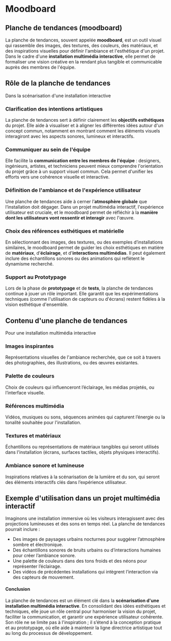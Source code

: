 # Moodboard

## Planche de tendances (moodboard) 

La planche de tendances, souvent appelée **moodboard**, est un outil visuel qui rassemble des images, des textures, des couleurs, des matériaux, et des inspirations visuelles pour définir l'ambiance et l'esthétique d'un projet. Dans le cadre d'une **installation multimédia interactive**, elle permet de formaliser une vision créative en la rendant plus tangible et communicable auprès des membres de l'équipe.

## Rôle de la planche de tendances 

Dans la scénarisation d'une installation interactive

### Clarification des intentions artistiques

La planche de tendances sert à définir clairement les **objectifs esthétiques** du projet. Elle aide à visualiser et à aligner les différentes idées autour d'un concept commun, notamment en montrant comment les éléments visuels interagiront avec les aspects sonores, lumineux et interactifs.

### Communiquer au sein de l'équipe

Elle facilite la **communication entre les membres de l'équipe** : designers, ingénieurs, artistes, et techniciens peuvent mieux comprendre l'orientation du projet grâce à un support visuel commun. Cela permet d'unifier les efforts vers une cohérence visuelle et interactive.


### Définition de l'ambiance et de l'expérience utilisateur

Une planche de tendances aide à cerner l’**atmosphère globale** que l’installation doit dégager. Dans un projet multimédia interactif, l'expérience utilisateur est cruciale, et le moodboard permet de réfléchir à la **manière dont les utilisateurs vont ressentir et interagir** avec l'œuvre.

### Choix des références esthétiques et matérielle

En sélectionnant des images, des textures, ou des exemples d’installations similaires, le moodboard permet de guider les choix esthétiques en matière de **matériaux**, d’**éclairage**, et d'**interactions multimédias**. Il peut également inclure des échantillons sonores ou des animations qui reflètent le dynamisme recherché.

### Support au Prototypage

Lors de la phase de **prototypage** et de **tests**, la planche de tendances continue à jouer un rôle important. Elle garantit que les expérimentations techniques (comme l'utilisation de capteurs ou d'écrans) restent fidèles à la vision esthétique d'ensemble.

## Contenu d'une planche de tendances 

Pour une installation multimédia interactive

###  Images inspirantes

Représentations visuelles de l'ambiance recherchée, que ce soit à travers des photographies, des illustrations, ou des œuvres existantes.
   
### Palette de couleurs

Choix de couleurs qui influenceront l’éclairage, les médias projetés, ou l’interface visuelle.

### Références multimédia 

Vidéos, musiques ou sons, séquences animées qui capturent l’énergie ou la tonalité souhaitée pour l'installation.

### Textures et matériaux

Échantillons ou représentations de matériaux tangibles qui seront utilisés dans l'installation (écrans, surfaces tactiles, objets physiques interactifs).

### Ambiance sonore et lumineuse

Inspirations relatives à la scénarisation de la lumière et du son, qui seront des éléments interactifs clés dans l’expérience utilisateur.

## Exemple d'utilisation dans un projet multimédia interactif

Imaginons une installation immersive où les visiteurs interagissent avec des projections lumineuses et des sons en temps réel. La planche de tendances pourrait inclure :

- Des images de paysages urbains nocturnes pour suggérer l’atmosphère sombre et électronique.
- Des échantillons sonores de bruits urbains ou d’interactions humaines pour créer l’ambiance sonore.
- Une palette de couleurs dans des tons froids et des néons pour représenter l’éclairage.
- Des vidéos de précédentes installations qui intègrent l’interaction via des capteurs de mouvement.

#### Conclusion
La planche de tendances est un élément clé dans la **scénarisation d'une installation multimédia interactive**. En consolidant des idées esthétiques et techniques, elle joue un rôle central pour harmoniser la vision du projet, faciliter la communication, et garantir une expérience utilisateur cohérente. Son rôle ne se limite pas à l'inspiration ; il s’étend à la conception pratique et au prototypage, où elle aide à maintenir la ligne directrice artistique tout au long du processus de développement.